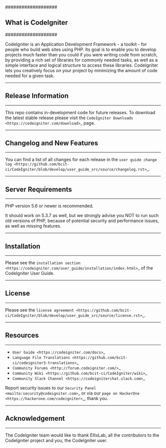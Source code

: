 ###################
## What is CodeIgniter ##
###################

CodeIgniter is an Application Development Framework - a toolkit - for people
who build web sites using PHP. Its goal is to enable you to develop projects
much faster than you could if you were writing code from scratch, by providing
a rich set of libraries for commonly needed tasks, as well as a simple
interface and logical structure to access these libraries. CodeIgniter lets
you creatively focus on your project by minimizing the amount of code needed
for a given task.

*******************
## Release Information ##
*******************

This repo contains in-development code for future releases. To download the
latest stable release please visit the `CodeIgniter Downloads
<https://codeigniter.com/download>`_ page.

**************************
## Changelog and New Features ##
**************************

You can find a list of all changes for each release in the `user
guide change log <https://github.com/bcit-ci/CodeIgniter/blob/develop/user_guide_src/source/changelog.rst>`_.

*******************
## Server Requirements ##
*******************

PHP version 5.6 or newer is recommended.

It should work on 5.3.7 as well, but we strongly advise you NOT to run
such old versions of PHP, because of potential security and performance
issues, as well as missing features.

************
## Installation ##
************

Please see the `installation section <https://codeigniter.com/user_guide/installation/index.html>`_
of the CodeIgniter User Guide.

*******
## License ##
*******

Please see the `license
agreement <https://github.com/bcit-ci/CodeIgniter/blob/develop/user_guide_src/source/license.rst>`_.

*********
## Resources ##
*********

-  `User Guide <https://codeigniter.com/docs>`_
-  `Language File Translations <https://github.com/bcit-ci/codeigniter3-translations>`_
-  `Community Forums <http://forum.codeigniter.com/>`_
-  `Community Wiki <https://github.com/bcit-ci/CodeIgniter/wiki>`_
-  `Community Slack Channel <https://codeigniterchat.slack.com>`_

Report security issues to our `Security Panel <mailto:security@codeigniter.com>`_
or via our `page on HackerOne <https://hackerone.com/codeigniter>`_, thank you.

***************
## Acknowledgement ##
***************

The CodeIgniter team would like to thank EllisLab, all the
contributors to the CodeIgniter project and you, the CodeIgniter user.
